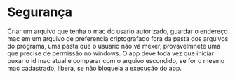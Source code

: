 # Segurança
Criar um arquivo que tenha o mac do usario autorizado, guardar o endereço mac em um arquivo de preferencia criptografado fora da pasta dos arquivos do programa, uma pasta que o usuario não vá mexer, provavelmnete uma que precise de permissão no windows. O app deve toda vez que iniciar puxar o id mac atual e comparar com o arquivo escondido, se for o mesmo mac cadastrado, libera, se não bloqueia a execução do app.
